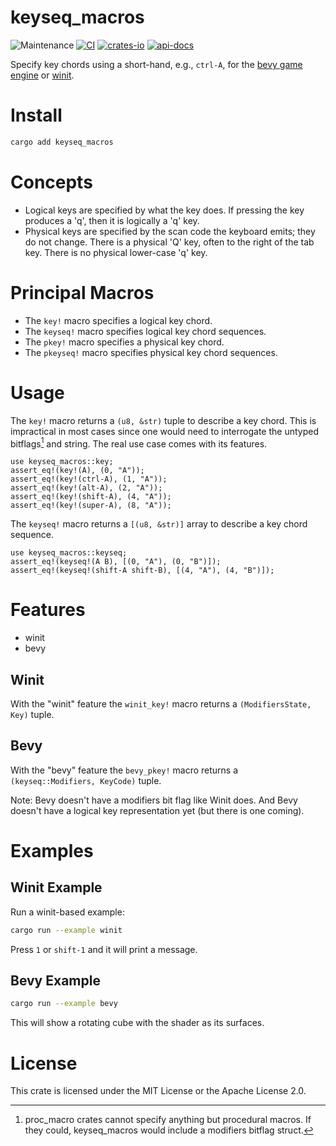 # keyseq_macros
![Maintenance](https://img.shields.io/badge/maintenance-actively--developed-brightgreen.svg)
[![CI](https://github.com/shanecelis/keyseq_macros/actions/workflows/rust.yml/badge.svg)](https://github.com/shanecelis/keyseq_macros/actions)
  [![crates-io](https://img.shields.io/crates/v/keyseq_macros.svg)](https://crates.io/crates/keyseq_macros)
  [![api-docs](https://docs.rs/keyseq_macros/badge.svg)](https://docs.rs/keyseq_macros)

Specify key chords using a short-hand, e.g., `ctrl-A`, for the [bevy game engine](https://bevyengine.org) or [winit](https://github.com/rust-windowing/winit).

# Install

``` sh
cargo add keyseq_macros
```

# Concepts

* Logical keys are specified by what the key does. If pressing the key produces
  a 'q', then it is logically a 'q' key.
* Physical keys are specified by the scan code the keyboard emits; they do
  not change. There is a physical 'Q' key, often to the right of the tab key.
  There is no physical lower-case 'q' key.
  
# Principal Macros

* The `key!` macro specifies a logical key chord.
* The `keyseq!` macro specifies logical key chord sequences.
* The `pkey!` macro specifies a physical key chord.
* The `pkeyseq!` macro specifies physical key chord sequences.

# Usage

The `key!` macro returns a `(u8, &str)` tuple to describe a key chord. This is
impractical in most cases since one would need to interrogate the untyped
bitflags[^1] and string. The real use case comes with its features.

```
use keyseq_macros::key;
assert_eq!(key!(A), (0, "A"));
assert_eq!(key!(ctrl-A), (1, "A"));
assert_eq!(key!(alt-A), (2, "A"));
assert_eq!(key!(shift-A), (4, "A"));
assert_eq!(key!(super-A), (8, "A"));
```

The `keyseq!` macro returns a `[(u8, &str)]` array to describe a key chord sequence.

```
use keyseq_macros::keyseq;
assert_eq!(keyseq!(A B), [(0, "A"), (0, "B")]);
assert_eq!(keyseq!(shift-A shift-B), [(4, "A"), (4, "B")]);
```
# Features

* winit
* bevy

## Winit

With the "winit" feature the `winit_key!` macro returns a `(ModifiersState, Key)` tuple.


## Bevy

With the "bevy" feature the `bevy_pkey!` macro returns a `(keyseq::Modifiers, KeyCode)` tuple.

Note: Bevy doesn't have a modifiers bit flag like Winit does. And Bevy doesn't
have a logical key representation yet (but there is one coming).


# Examples

## Winit Example
Run a winit-based example:

``` sh
cargo run --example winit
```

Press `1` or `shift-1` and it will print a message.

## Bevy Example

``` sh
cargo run --example bevy
```

This will show a rotating cube with the shader as its surfaces.

# License

This crate is licensed under the MIT License or the Apache License 2.0.

[^1]: proc_macro crates cannot specify anything but procedural macros. If they
    could, keyseq_macros would include a modifiers bitflag struct.
